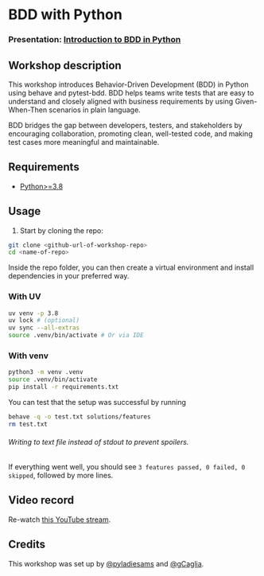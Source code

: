 
# BDD with Python 
### Presentation: [Introduction to BDD in Python](./20250331%20Introduction%20to%20BDD%20in%20Python.pdf)

## Workshop description
This workshop introduces Behavior-Driven Development (BDD) in Python using behave and pytest-bdd. BDD helps teams write tests that are easy to understand and closely aligned with business requirements by using Given-When-Then scenarios in plain language.

BDD bridges the gap between developers, testers, and stakeholders by encouraging collaboration, promoting clean, well-tested code, and making test cases more meaningful and maintainable.

## Requirements
* [Python>=3.8](https://www.python.org/downloads/release/python-380/)
 
## Usage
1. Start by cloning the repo:
```bash
git clone <github-url-of-workshop-repo>
cd <name-of-repo>
```

Inside the repo folder, you can then create a virtual environment and install dependencies in your preferred way.

### With UV
```bash
uv venv -p 3.8
uv lock # (optional)
uv sync --all-extras
source .venv/bin/activate # Or via IDE
```

### With venv
```bash
python3 -m venv .venv
source .venv/bin/activate
pip install -r requirements.txt
```

You can test that the setup was successful by running
```bash
behave -q -o test.txt solutions/features 
rm test.txt 
```
###### Writing to text file instead of stdout to prevent spoilers.

If everything went well, you should see `3 features passed, 0 failed, 0 skipped`, followed by more lines.

## Video record
Re-watch [this YouTube stream](https://www.youtube.com/watch?v=TynFKyY7wCQ).

## Credits
This workshop was set up by [@pyladiesams](https://github.com/pyladiesams) and [@gCaglia](https://github.com/gCaglia).

